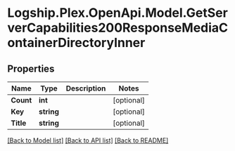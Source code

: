 # Logship.Plex.OpenApi.Model.GetServerCapabilities200ResponseMediaContainerDirectoryInner

## Properties

Name | Type | Description | Notes
------------ | ------------- | ------------- | -------------
**Count** | **int** |  | [optional] 
**Key** | **string** |  | [optional] 
**Title** | **string** |  | [optional] 

[[Back to Model list]](../../README.md#documentation-for-models) [[Back to API list]](../../README.md#documentation-for-api-endpoints) [[Back to README]](../../README.md)

